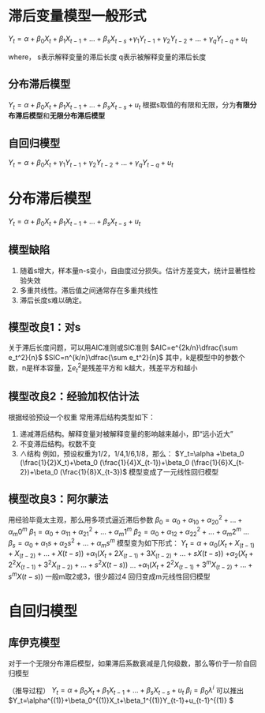 # 滞后变量模型一般形式
$Y_t=\alpha +\beta_0 X_t+\beta_1 X_{t-1}+...+\beta_s X_{t-s}$
 $+\gamma_1 Y_{t-1}+\gamma_2 Y_{t-2}+...+\gamma_q Y_{t-q}+u_t$

where，
s表示解释变量的滞后长度
q表示被解释变量的滞后长度
## 分布滞后模型
$Y_t=\alpha +\beta_0 X_t+\beta_1 X_{t-1}+...+\beta_s X_{t-s}+u_t$
根据s取值的有限和无限，分为**有限分布滞后模型**和**无限分布滞后模型**
## 自回归模型
$Y_t=\alpha +\beta_0 X_t+\gamma_1 Y_{t-1}+\gamma_2 Y_{t-2}+...+\gamma_q Y_{t-q}+u_t$
# 分布滞后模型
$Y_t=\alpha +\beta_0 X_t+\beta_1 X_{t-1}+...+\beta_s X_{t-s}+u_t$
## 模型缺陷
1. 随着s增大，样本量n-s变小，自由度过分损失。估计方差变大，统计显著性检验失效
2. 多重共线性。滞后值之间通常存在多重共线性
3. 滞后长度s难以确定。
## 模型改良1：对s
关于滞后长度问题，可以用AIC准则或SIC准则
$AIC=e^{2k/n}\dfrac{\sum e_t^2}{n}$
$SIC=n^{k/n}\dfrac{\sum e_t^2}{n}$
其中，k是模型中的参数个数，n是样本容量，$\sum e_t^2$是残差平方和
k越大，残差平方和越小
## 模型改良2：经验加权估计法
根据经验预设一个权重
常用滞后结构类型如下：
1. 递减滞后结构。解释变量对被解释变量的影响越来越小，即“远小近大”
2. 不变滞后结构。权数不变
3. ∧结构
例如，预设权重为1/2，1/4,1/6,1/8，那么：
$Y_t=\alpha +\beta_0 (\frac{1}{2}X_t)+\beta_0 (\frac{1}{4}X_{t-1})+\beta_0 (\frac{1}{6}X_{t-2})+\beta_0 (\frac{1}{8}X_{t-3})$
模型变成了一元线性回归模型
## 模型改良3：阿尔蒙法
用经验毕竟太主观，那么用多项式逼近滞后参数
$\beta_0=\alpha_0+\alpha_10+\alpha_20^2+...+\alpha_m0^m$
$\beta_1=\alpha_0+\alpha_11+\alpha_21^2+...+\alpha_m1^m$
$\beta_2=\alpha_0+\alpha_12+\alpha_22^2+...+\alpha_m2^m$
...
$\beta_s=\alpha_0+\alpha_1s+\alpha_2s^2+...+\alpha_ms^m$
模型变为如下形式：
$Y_t=\alpha+\alpha_0(X_t+X_(t-1)+X_(t-2)+...+X(t-s))$
$+\alpha_1(X_t+2X_(t-1)+3X_(t-2)+...+sX(t-s))$
$+\alpha_2(X_t+2^2X_(t-1)+3^2X_(t-2)+...+s^2X(t-s))$
...
$+\alpha_1(X_t+2^2X_(t-1)+3^mX_(t-2)+...+s^mX(t-s))$
一般m取2或3，很少超过4
回归变成m元线性回归模型

# 自回归模型
## 库伊克模型
对于一个无限分布滞后模型，如果滞后系数衰减是几何级数，那么等价于一阶自回归模型

（推导过程）
$Y_t=\alpha +\beta_0 X_t+\beta_1 X_{t-1}+...+\beta_s X_{t-s}+u_t$
$\beta_i=\beta_0 \lambda^i$
可以推出
$Y_t=\alpha^{(1)}+\beta_0^{(1)}X_t+\beta_1^{(1)}Y_{t-1}+u_{t-1}^{(1)} $
